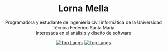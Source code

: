 <div align="center">
  <h1> Lorna Mella </h1>
  <p> 
    Programadora y estudiante de ingeniería civil informática de la Universidad Técnica Federico Santa Maria <br/>
    Interesada en el análisis y diseño de software 
  </p>

[![Top Langs](https://github-readme-stats.vercel.app/api/top-langs/?username=lmellan\&layout=donut-vertical)](https://github.com/lmellan/github-readme-stats)
[![Top Langs](https://github-readme-stats.vercel.app/api/top-langs/?username=lmellan&layout=donut-vertical&theme=transparent)](https://github.com/lmellan/github-readme-stats)



</div>
